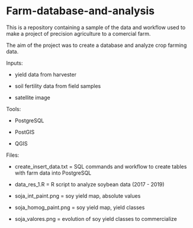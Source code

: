# Farm-database-and-analysis

This is a repository containing a sample of the data and workflow used to make a project of precision agriculture to a comercial farm.

The aim of the project was to create a database and analyze crop farming data.

Inputs:

+ yield data from harvester

+ soil fertility data from field samples

+ satellite image

Tools:

+ PostgreSQL

+ PostGIS

+ QGIS

Files:

+ create_insert_data.txt = SQL commands and workflow to create tables with farm data into PostgreSQL

+ data_res_1.R = R script to analyze soybean data (2017 - 2019)

+ soja_int_paint.png = soy yield map, absolute values

+ soja_homog_paint.png = soy yield map, yield classes

+ soja_valores.png = evolution of soy yield classes to commercialize
